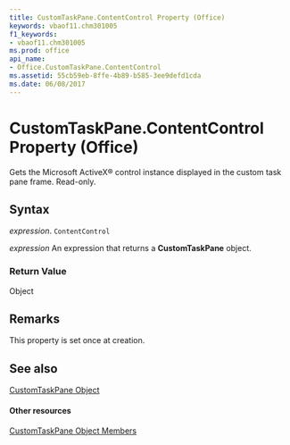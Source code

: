 ```yaml
---
title: CustomTaskPane.ContentControl Property (Office)
keywords: vbaof11.chm301005
f1_keywords:
- vbaof11.chm301005
ms.prod: office
api_name:
- Office.CustomTaskPane.ContentControl
ms.assetid: 55cb59eb-8ffe-4b89-b585-3ee9defd1cda
ms.date: 06/08/2017
---
```



# CustomTaskPane.ContentControl Property (Office)

Gets the Microsoft ActiveX® control instance displayed in the custom task pane frame. Read-only.


## Syntax

 _expression_. `ContentControl`

 _expression_ An expression that returns a **CustomTaskPane** object.


### Return Value

Object


## Remarks

This property is set once at creation.


## See also


[CustomTaskPane Object](customtaskpane-object-office.md)
#### Other resources


[CustomTaskPane Object Members](customtaskpane-members-office.md)

